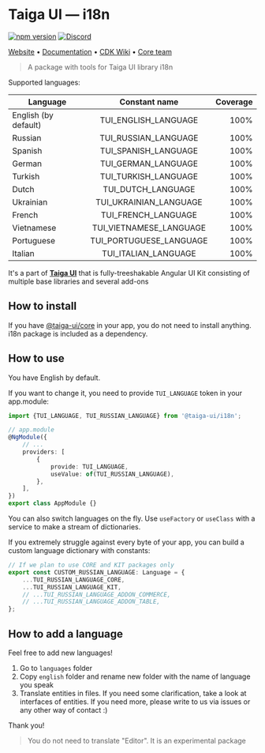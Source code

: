 # Taiga UI — i18n

[![npm version](https://img.shields.io/npm/v/@taiga-ui/cdk.svg)](https://npmjs.com/package/@taiga-ui/i18n)
[![Discord](https://img.shields.io/discord/748677963142135818?color=7289DA&label=%23taiga-ui&logo=discord&logoColor=white)](https://discord.gg/Us8d8JVaTg)

[Website](https://taiga-ui.dev) • [Documentation](https://taiga-ui.dev/getting-started) • [CDK Wiki](https://github.com/TinkoffCreditSystems/taiga-ui/wiki) • [Core team](https://github.com/TinkoffCreditSystems/taiga-ui/#core-team)

<!-- Do not change next line without i18n demo page -->

> A package with tools for Taiga UI library i18n

Supported languages:

| Language             |      Constant name      | Coverage |
| -------------------- | :---------------------: | -------: |
| English (by default) |  TUI_ENGLISH_LANGUAGE   |     100% |
| Russian              |  TUI_RUSSIAN_LANGUAGE   |     100% |
| Spanish              |  TUI_SPANISH_LANGUAGE   |     100% |
| German               |   TUI_GERMAN_LANGUAGE   |     100% |
| Turkish              |  TUI_TURKISH_LANGUAGE   |     100% |
| Dutch                |   TUI_DUTCH_LANGUAGE    |     100% |
| Ukrainian            | TUI_UKRAINIAN_LANGUAGE  |     100% |
| French               |   TUI_FRENCH_LANGUAGE   |     100% |
| Vietnamese           | TUI_VIETNAMESE_LANGUAGE |     100% |
| Portuguese           | TUI_PORTUGUESE_LANGUAGE |     100% |
| Italian              |  TUI_ITALIAN_LANGUAGE   |     100% |

<!-- Do not change next line without i18n demo page -->

It's a part of [**Taiga UI**](https://github.com/TinkoffCreditSystems/taiga-ui) that is fully-treeshakable Angular UI Kit consisting of multiple base libraries and several add-ons

## How to install

If you have [@taiga-ui/core](https://npmjs.com/package/@taiga-ui/core) in your app, you do not need to install anything. i18n package is included as a dependency.

## How to use

You have English by default.

If you want to change it, you need to provide `TUI_LANGUAGE` token in your app.module:

```ts
import {TUI_LANGUAGE, TUI_RUSSIAN_LANGUAGE} from '@taiga-ui/i18n';

// app.module
@NgModule({
    // ...
    providers: [
        {
            provide: TUI_LANGUAGE,
            useValue: of(TUI_RUSSIAN_LANGUAGE),
        },
    ],
})
export class AppModule {}
```

You can also switch languages on the fly. Use `useFactory` or `useClass` with a service to make a stream of dictionaries.

If you extremely struggle against every byte of your app, you can build a custom language dictionary with constants:

```ts
// If we plan to use CORE and KIT packages only
export const CUSTOM_RUSSIAN_LANGUAGE: Language = {
    ...TUI_RUSSIAN_LANGUAGE_CORE,
    ...TUI_RUSSIAN_LANGUAGE_KIT,
    // ...TUI_RUSSIAN_LANGUAGE_ADDON_COMMERCE,
    // ...TUI_RUSSIAN_LANGUAGE_ADDON_TABLE,
};
```

## How to add a language

Feel free to add new languages!

1. Go to `languages` folder
2. Copy `english` folder and rename new folder with the name of language you speak
3. Translate entities in files. If you need some clarification, take a look at interfaces of entities. If you need more, please write to us via issues or any other way of contact :)

Thank you!

> You do not need to translate "Editor". It is an experimental package

